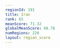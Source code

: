 ```yaml
---
regionId: 191
title: Iran
rank: 65
meanScore: 71.32
globalMeanScore: 68.78
numRegions: 220
layout: region_score
---
```

